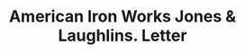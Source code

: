 ---
doi: 10.7916/D8KH20F2
date_other: '1880'
date_other_textual: 1880-1889
form: correspondence
genre:
- Letters (correspondence)
name:
- American Iron Works Jones & Laughlins
object_in_context_url: https://biggert.cul.columbia.edu/items/view/ave_biggert_01461
subject_hierarchical_geographic:
- Pittsburgh, Pennsylvania, United States
subject_name:
- American Iron Works Jones & Laughlins
title: American Iron Works Jones & Laughlins. Letter
sort_title: American Iron Works Jones & Laughlins. Letter
call_number: ave_biggert_01461
coordinates:
- 40.439722222222215,-79.97638888888889
pid: ave_biggert_01461
identifiers: ave_biggert_01461
thumbnail: https://derivativo-3.library.columbia.edu/iiif/2/ldpd:344027/full/!256,256/0/native.jpg
permalink: "/biggert/ave_biggert_01461/"
layout: iiif-image-page
---